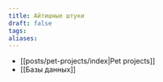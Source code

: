 ```yaml
---
title: Айтишные штуки
draft: false
tags: 
aliases:
---
```

- [[posts/pet-projects/index|Pet projects]]
- [[Базы данных]]